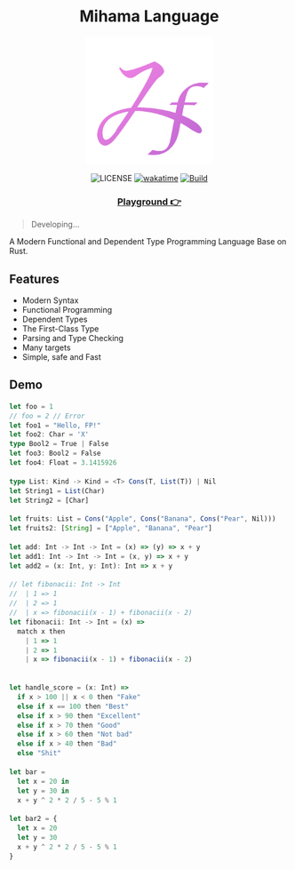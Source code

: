 <!-- markdownlint-disable-next-line -->
<div align="center">

# Mihama Language

<!-- markdownlint-disable-next-line -->
<img src="./extension/icons/icon.png" width="230" />

![LICENSE](https://img.shields.io/badge/license-BCU-c06ac9) [![wakatime](https://wakatime.com/badge/user/018dc603-712a-4205-a226-d4c9ccd0d02b/project/5a7b91ab-6432-4729-8b56-bc6b70c9b93e.svg)](https://wakatime.com/badge/user/018dc603-712a-4205-a226-d4c9ccd0d02b/project/5a7b91ab-6432-4729-8b56-bc6b70c9b93e)
[![Build](https://github.com/BIYUEHU/mihama/actions/workflows/build.yml/badge.svg)](https://github.com/BIYUEHU/mihama/actions/workflows/build.yml)

<!-- markdownlint-disable-next-line -->
### [**Playground 👉**](https://mihama.hotaru.icu)

</div>

> Developing...

A Modern Functional and Dependent Type Programming Language Base on Rust.

## Features

- Modern Syntax
- Functional Programming
- Dependent Types
- The First-Class Type
- Parsing and Type Checking
- Many targets
- Simple, safe and Fast

## Demo

```ts
let foo = 1
// foo = 2 // Error
let foo1 = "Hello, FP!"
let foo2: Char = 'X'
type Bool2 = True | False
let foo3: Bool2 = False
let foo4: Float = 3.1415926

type List: Kind -> Kind = <T> Cons(T, List(T)) | Nil
let String1 = List(Char)
let String2 = [Char]

let fruits: List = Cons("Apple", Cons("Banana", Cons("Pear", Nil)))
let fruits2: [String] = ["Apple", "Banana", "Pear"]

let add: Int -> Int -> Int = (x) => (y) => x + y
let add1: Int -> Int -> Int = (x, y) => x + y
let add2 = (x: Int, y: Int): Int => x + y

// let fibonacii: Int -> Int
//  | 1 => 1
//  | 2 => 1
//  | x => fibonacii(x - 1) + fibonacii(x - 2)
let fibonacii: Int -> Int = (x) =>
  match x then
    | 1 => 1
    | 2 => 1
    | x => fibonacii(x - 1) + fibonacii(x - 2)


let handle_score = (x: Int) =>
  if x > 100 || x < 0 then "Fake"
  else if x == 100 then "Best"
  else if x > 90 then "Excellent"
  else if x > 70 then "Good"
  else if x > 60 then "Not bad"
  else if x > 40 then "Bad"
  else "Shit"

let bar =
  let x = 20 in
  let y = 30 in
  x + y ^ 2 * 2 / 5 - 5 % 1

let bar2 = {
  let x = 20
  let y = 30
  x + y ^ 2 * 2 / 5 - 5 % 1
}

```
